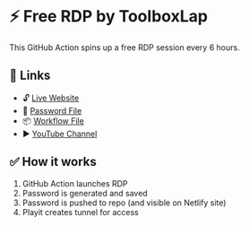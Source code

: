 # ⚡ Free RDP by ToolboxLap

This GitHub Action spins up a free RDP session every 6 hours.

## 🔗 Links

- 🔓 [Live Website](https://freerdps.netlify.app/)
- 📁 [Password File](rdp-password.txt)
- 📦 [Workflow File](.github/workflows/main.yml)
- ▶️ [YouTube Channel](https://www.youtube.com/@Sololeveling313)

## ✅ How it works
1. GitHub Action launches RDP
2. Password is generated and saved
3. Password is pushed to repo (and visible on Netlify site)
4. Playit creates tunnel for access
